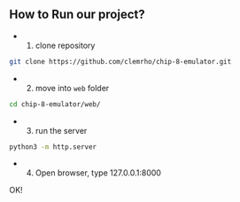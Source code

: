 ## How to Run our project?

- 1. clone repository
```bash
git clone https://github.com/clemrho/chip-8-emulator.git
```

- 2. move into `web` folder
```bash
cd chip-8-emulator/web/
```

- 3. run the server
```bash
python3 -m http.server
```

- 4. Open browser, type 127.0.0.1:8000

OK!